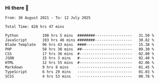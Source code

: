 ### Hi there 👋

<!--
**dominoto/dominoto** is a ✨ _special_ ✨ repository because its `README.md` (this file) appears on your GitHub profile.

Here are some ideas to get you started:

- 🔭 I’m currently working on ...
- 🌱 I’m currently learning ...
- 👯 I’m looking to collaborate on ...
- 🤔 I’m looking for help with ...
- 💬 Ask me about ...
- 📫 How to reach me: ...
- 😄 Pronouns: ...
- ⚡ Fun fact: ...
-->
<!--START_SECTION:waka-->

```txt
From: 30 August 2021 - To: 12 July 2025

Total Time: 628 hrs 47 mins

Python           198 hrs 5 mins  ########-----------------   31.50 %
JavaScript       193 hrs 46 mins ########-----------------   30.82 %
Blade Template   96 hrs 43 mins  ####---------------------   15.38 %
PHP              58 hrs 30 mins  ##-----------------------   09.30 %
CSS              17 hrs 36 mins  #------------------------   02.80 %
JSON             15 hrs 3 mins   #------------------------   02.40 %
HTML             12 hrs 55 mins  #------------------------   02.06 %
Markdown         9 hrs 8 mins    -------------------------   01.45 %
TypeScript       6 hrs 29 mins   -------------------------   01.03 %
SCSS             4 hrs 53 mins   -------------------------   00.78 %
```

<!--END_SECTION:waka-->

